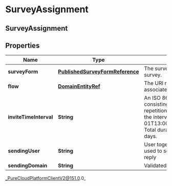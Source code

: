 # SurveyAssignment

## SurveyAssignment

## Properties

|Name | Type | Description | Notes|
|------------ | ------------- | ------------- | -------------|
| **surveyForm** | [**PublishedSurveyFormReference**](PublishedSurveyFormReference) | The survey form used for this survey. | [optional] |
| **flow** | [**DomainEntityRef**](DomainEntityRef) | The URI reference to the flow associated with this survey. | [optional] |
| **inviteTimeInterval** | **String** | An ISO 8601 repeated interval consisting of the number of repetitions, the start datetime, and the interval (e.g. R2/2018-03-01T13:00:00Z/P1M10DT2H30M). Total duration must not exceed 90 days. | [optional] |
| **sendingUser** | **String** | User together with sendingDomain used to send email, null to use no-reply | [optional] |
| **sendingDomain** | **String** | Validated email domain, required | |



_PureCloudPlatformClientV2@151.0.0_
